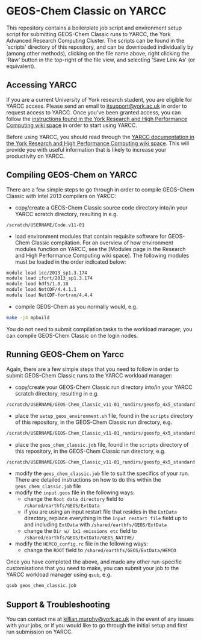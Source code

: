 # GEOS-Chem Classic on YARCC
This repository contains a boilerplate job script and environment setup script for submitting GEOS-Chem Classic runs to YARCC, the York Advanced Research Computing Cluster. The scripts can be found in the 'scripts' directory of this repository, and can be downloaded individually by (among other methods), clicking on the file name above, right clicking the 'Raw' button in the top-right of the file view, and selecting 'Save Link As' (or equivalent).

## Accessing YARCC
If you are a current University of York research student, you are eligible for YARCC access. Please send an email to <itsupport@york.ac.uk> in order to request access to YARCC. Once you've been granted access, you can follow the [instructions found in the York Research and High Performance Computing wiki space](https://wiki.york.ac.uk/display/RHPC/Accessing+YARCC) in order to start using YARCC.

Before using YARCC, you should read through the [YARCC documentation in the York Research and High Performance Computing wiki space](https://wiki.york.ac.uk/display/RHPC/YARCC+-+York+Advanced+Research+Computing+Cluster). This will provide you with useful information that is likely to increase your productivity on YARCC.

## Compiling GEOS-Chem on YARCC
There are a few simple steps to go through in order to compile GEOS-Chem Classic with Intel 2013 compilers on YARCC:

* copy/create a GEOS-Chem Classic source code directory into/in your YARCC scratch directory, resulting in e.g.

```
/scratch/USERNAME/Code.v11-01
```

* load environment modules that contain requisite software for GEOS-Chem Classic compilation. For an overview of how environment modules function on YARCC, see the [Modules page in the Research and High Performance Computing wiki space]. The following modules must be loaded in the order indicated below: 

```bash
module load icc/2013_sp1.3.174
module load ifort/2013_sp1.3.174
module load hdf5/1.8.18
module load NetCDF/4.4.1.1
module load NetCDF-fortran/4.4.4
```

* compile GEOS-Chem as you normally would, e.g.

```bash
make -j4 mpbuild
```

You do not need to submit compilation tasks to the workload manager; you can compile GEOS-Chem Classic on the login nodes.

## Running GEOS-Chem on Yarcc
Again, there are a few simple steps that you need to follow in order to submit GEOS-Chem Classic runs to the YARCC workload manager:

* copy/create your GEOS-Chem Classic run directory into/in your YARCC scratch directory, resulting in e.g.

```
/scratch/USERNAME/GEOS-Chem_Classic_v11-01_rundirs/geosfp_4x5_standard
```

* place the `setup_geos_environment.sh` file, found in the `scripts` directory of this repository, in the GEOS-Chem Classic run directory, e.g.

```bash
/scratch/USERNAME/GEOS-Chem_Classic_v11-01_rundirs/geosfp_4x5_standard $ wget https://raw.githubusercontent.com/kilicomu/geos_chem_yarcc/master/setup_geos_environment.sh
```

* place the `geos_chem_classic.job` file, found in the `scripts` directory of this repository, in the GEOS-Chem Classic run directory, e.g.

```bash
/scratch/USERNAME/GEOS-Chem_Classic_v11-01_rundirs/geosfp_4x5_standard $ wget https://raw.githubusercontent.com/kilicomu/geos_chem_yarcc/master/geos_chem_classic.job
```

* modify the `geos_chem_classic.job` file to suit the specifics of your run. There are detailed instructions on how to do this within the `geos_chem_classic.job` file
* modify the `input.geos` file in the following ways:
    * change the `Root data directory` field to `/shared/earthfs/GEOS/ExtData`
    * if you are using an input restart file that resides in the `ExtData` directory, replace everything in the `Input restart file` field up to and including `ExtData` with `/shared/earthfs/GEOS/ExtData`
    * change the `Dir w/ 1x1 emissions etc` field to `/shared/earthfs/GEOS/ExtData/GEOS_NATIVE/`
* modify the `HEMCO_config.rc` file in the following ways:
    * change the `ROOT` field to `/shared/earthfs/GEOS/ExtData/HEMCO`

Once you have completed the above, and made any other run-specific customisations that you need to make, you can submit your job to the YARCC workload manager using `qsub`, e.g.

```bash
qsub geos_chem_classic.job
```

## Support & Troubleshooting
You can contact me at <killian.murphy@york.ac.uk> in the event of any issues with your jobs, or if you would like to go through the initial setup and first run submission on YARCC.
